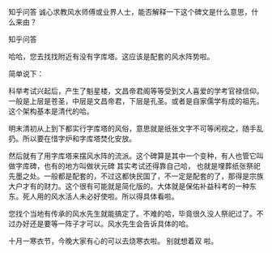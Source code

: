  
 知乎问答 诚心求教风水师傅或业界人士，能否解释一下这个碑文是什么意思，什么来由？ 
 
 
 
 
 
 知乎问答 
 
 

 

 哈哈，您去找找附近有没有字库塔。这应该是配套的风水阵势啦。

 简单说下：

 科举考试兴起后，产生了魁星楼，文昌帝君阁等等受到文人喜爱的学考官禄信仰。一般是上层是苍圣，中层是文昌帝君，下层是孔圣。或者是自家儒学有成的祖先。这个架构基本是清代的哈。

 

 明末清初从上到下都实行字库塔的风俗，意思就是纸张文字不可等闲视之，随手乱扔。所以要在惜字炉和字库塔焚化安放。

 

 然后就有了用字库塔来摆风水阵的流派。这个碑算是其中一个变种，有人也管它叫做字库碑，也有的地方叫做状元碑 其实考试还得靠自己哈， 也就是埋葬纸张祭祀先墨之处。一般都是配套的，不过这都快民国了，不一定是配套的了，那得是宗族大户才有的财力。这个很有可能就是简化版的。大体就是保佑补益科考的一种东东。死人用的风水活人未必好使啦。所以得具体看啦。

 

 您找个当地有传承的风水先生就能搞定了。不难的哈，毕竟很久没人祭祀过了。不过办好还是要等一阵子才可以。风水先生会告诉具体的哈。 

 

 十月一寒衣节，今晚大家有心的可以去烧寒衣啦。 别就想着双 啦。 